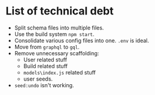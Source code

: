 # List of technical debt

- Split schema files into multiple files.
- Use the build system `npm start`.
- Consolidate various config files into one. `.env` is ideal.
- Move from `graphql` to `gql`.
- Remove unnecessary scaffolding:
  - User related stuff
  - Build related stuff
  - `models\index.js`  related stuff
  - user seeds.
- `seed:undo` isn't working.